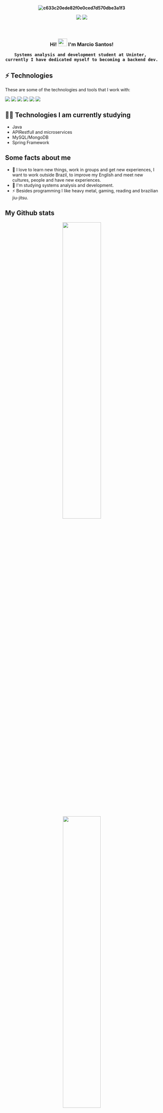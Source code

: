 <h4 align = "center">
  
![c633c20ede82f0e0ced7d570dbe3a1f3](https://user-images.githubusercontent.com/70382532/138322189-2db8df52-9dcb-40a0-88a8-c365466bd33d.gif)
  
<a href="https://www.linkedin.com/in/marcio-pereira-dos-santos-a76972220/"><img src="https://img.shields.io/badge/LinkedIn-0077B5?style=for-the-badge&logo=linkedin&logoColor=white" /></a>
<a href="mailto:marciosantosdeveloper@gmail.com"><img src="https://img.shields.io/badge/Gmail-D14836?style=for-the-badge&logo=gmail&logoColor=white" /></a>
  
</h4>

<h3 align = "center"><br>
  
Hi! <img src="https://raw.githubusercontent.com/kaueMarques/kaueMarques/master/hi.gif" width="30px" height="25px"> I'm Marcio Santos!
  
```
Systems analysis and development student at Uninter, 
currently I have dedicated myself to becoming a backend dev.
```

## ⚡ Technologies
These are some of the technologies and tools that I work with:<br>
<p><img src="https://img.shields.io/badge/Java-ED8B00?style=for-the-badge&logo=java&logoColor=white"> <img src="https://img.shields.io/badge/GIT-E44C30?style=for-the-badge&logo=git&logoColor=white"> <img src="https://img.shields.io/badge/GitHub-100000?style=for-the-badge&logo=github&logoColor=white"> <img src="https://img.shields.io/badge/IntelliJ_IDEA-000000.svg?style=for-the-badge&logo=intellij-idea&logoColor=white"> <img src="https://img.shields.io/badge/Visual_Studio_Code-0078D4?style=for-the-badge&logo=visual%20studio%20code&logoColor=white"> <img src="https://img.shields.io/badge/Eclipse-2C2255?style=for-the-badge&logo=eclipse&logoColor=white"></p>
  
## 👨‍💻 Technologies I am currently studying
- Java
- APIRestfull and microservices
- MySQL/MongoDB
- Spring Framework
  
## Some facts about me
- 🔭 I love to learn new things, work in groups and get new experiences, I want to work outside Brazil, to improve my English and meet new cultures, people and have new experiences.
- 🌱 I'm studying systems analysis and development. 
- ⚡ Besides programming I like heavy metal, gaming, reading and brazilian jiu-jitsu. 

## My Github stats
<div align="center" >
  <a href="https://github.com/usernamemarcio">
  <img width="49.9%" src="https://github-readme-stats.vercel.app/api?username=usernamemarcio&show_icons=true&theme=dark&include_all_commits=true&count_private=true"/>
  <img width="49.5%" src="https://github-readme-stats.vercel.app/api/top-langs/?username=usernamemarcio&layout=compact&langs_count=7&theme=dark"/>
</div>
  
<h3>Thanks for visiting my profile! 👋</h3>

![giphy (1)](https://user-images.githubusercontent.com/80237531/167498517-f8b83481-bcef-4d8c-8495-630802020681.gif)

